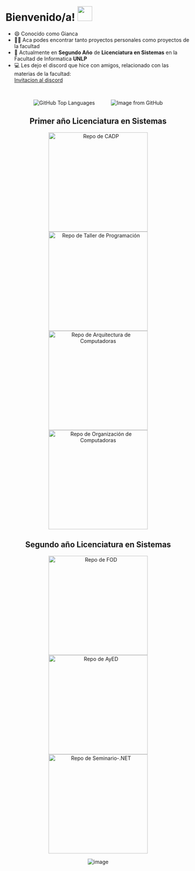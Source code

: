 
<h1> Bienvenido/a! <img src = "https://raw.githubusercontent.com/MartinHeinz/MartinHeinz/master/wave.gif" width = 40px> </h1>
<p align='center'>


- 😄 Conocido como Gianca
- 👨‍💻 Aca podes encontrar tanto proyectos personales como proyectos de la facultad
- 🌱 Actualmente en **Segundo Año** de **Licenciatura en Sistemas** en la Facultad de Informatica **UNLP**
- 💻 Les dejo el discord que hice con amigos, relacionado con las materias de la facultad:  
  [Invitacion al discord](https://discord.gg/knyZwCxD)
<br>
<p align="center">
  <img src="https://github-readme-stats.vercel.app/api/top-langs/?username=Giancardonee&theme=radical&hide_border=false&include_all_commits=false&count_private=false&layout=compact" alt="GitHub Top Languages" style="margin-right: 20px;">
  <img src="https://github.com/Giancardonee/Giancardonee/assets/114377978/48ea7019-3bd6-42b5-b698-15665cc21db5" alt="Image from GitHub" style="margin-left: 20px;">
</p>





<h2 align="center">Primer año Licenciatura en Sistemas</h2>

<div>
<div align="center">
<a href="https://github.com/Giancardonee/CADP">
  <img width="270" src="https://denvercoder1-github-readme-stats.vercel.app/api/pin/?username=Giancardonee&amp;repo=CADP&amp;theme=midnight-purple&amp;border_color=40E0D0&amp;bg_color=2C003E&amp;icon_color=F8D866&amp;show_icons=false" alt="Repo de CADP" style="max-width: 100%;">
</a>  

<a href="https://github.com/Giancardonee/Taller-De-Programacion">
  <img width="270" src="https://denvercoder1-github-readme-stats.vercel.app/api/pin/?username=Giancardonee&amp;repo=Taller-De-Programacion&amp;theme=midnight-purple&amp;border_color=40E0D0&amp;bg_color=2C003E&amp;icon_color=F8D866&amp;show_icons=false" alt="Repo de Taller de Programación" style="max-width: 100%;">
</a>

<a href="https://github.com/Giancardonee/Arquitectura-De-Computadoras">
  <img width="270" src="https://denvercoder1-github-readme-stats.vercel.app/api/pin/?username=Giancardonee&amp;repo=Arquitectura-De-Computadoras&amp;theme=midnight-purple&amp;border_color=40E0D0&amp;bg_color=2C003E&amp;icon_color=F8D866&amp;show_icons=false" alt="Repo de Arquitectura de Computadoras" style="max-width: 100%;">
</a>

<a href="https://github.com/Giancardonee/Organizacion-de-Computadoras">
  <img width="270" src="https://denvercoder1-github-readme-stats.vercel.app/api/pin/?username=Giancardonee&amp;repo=Organizacion-de-Computadoras&amp;theme=midnight-purple&amp;border_color=40E0D0&amp;bg_color=2C003E&amp;icon_color=F8D866&amp;show_icons=false" alt="Repo de Organización de Computadoras" style="max-width: 100%;">
</a>

<h2 align="center">Segundo año Licenciatura en Sistemas</h2>

<a href="https://github.com/Giancardonee/FOD">
  <img width="270" src="https://denvercoder1-github-readme-stats.vercel.app/api/pin/?username=Giancardonee&amp;repo=FOD&amp;theme=midnight-purple&amp;border_color=40E0D0&amp;bg_color=2C003E&amp;icon_color=F8D866&amp;show_icons=false" alt="Repo de FOD" style="max-width: 100%;">
</a>
<a href="https://github.com/Giancardonee/AyED">
  <img width="270" src="https://denvercoder1-github-readme-stats.vercel.app/api/pin/?username=Giancardonee&amp;repo=AyED&amp;theme=midnight-purple&amp;border_color=40E0D0&amp;bg_color=2C003E&amp;icon_color=F8D866&amp;show_icons=false" alt="Repo de AyED" style="max-width: 100%;">
</a>
<a href="https://github.com/Giancardonee/Seminario-.NET">
  <img width="270" src="https://denvercoder1-github-readme-stats.vercel.app/api/pin/?username=Giancardonee&amp;repo=Seminario-.NET&amp;theme=midnight-purple&amp;border_color=40E0D0&amp;bg_color=2C003E&amp;icon_color=F8D866&amp;show_icons=false" alt="Repo de Seminario-.NET" style="max-width: 100%;">
</a>

  
![image](https://github.com/Giancardonee/Giancardonee/assets/114377978/85a3d77c-20f5-40ae-9462-f63378e91214)



<!-- Proudly created with GPRM ( https://gprm.itsvg.in ) -->
<!--
**Giancardonee/Giancardonee** is a ✨ _special_ ✨ repository because its `README.md` (this file) appears on your GitHub profile.

Here are some ideas to get you started:



- 🔭 I’m currently working on ...
- 🌱 I’m currently learning ...
- 👯 I’m looking to collaborate on ...
- 🤔 I’m looking for help with ...
- 💬 Ask me about ...
- 📫 How to reach me: ...
- 😄 Pronouns: ...
- ⚡ Fun fact: ...

## Mis repositorios destacados: 
* [Sistema de Estacionamiento](https://github.com/Giancardonee/BETA-Sistema-Estacionamiento-JAVA)
* [Primer Año Facutlad de Informatica](https://github.com/Giancardonee/Primer-anho-Licenciatrura-en-Sistemas-UNLP)



-->
